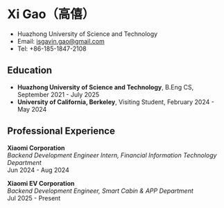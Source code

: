 # Xi Gao（高僖）

- Huazhong University of Science and Technology
- Email: isgavin.gao@gmail.com
- Tel: +86-185-1847-2108

## Education

- **Huazhong University of Science and Technology**, B.Eng CS, September 2021 - July 2025
- **University of California, Berkeley**, Visiting Student, February 2024 - May 2024

## Professional Experience
**Xiaomi Corporation**  
*Backend Development Engineer Intern, Financial Information Technology Department*  
Jun 2024 - Aug 2024  

**Xiaomi EV Corporation**  
*Backend Development Engineer, Smart Cabin & APP Department*  
Jul 2025 - Present 
<!--
**nivag8899/nivag8899** is a ✨ _special_ ✨ repository because its `README.md` (this file) appears on your GitHub profile.

Here are some ideas to get you started:

- 🔭 I’m currently working on ...
- 🌱 I’m currently learning ...
- 👯 I’m looking to collaborate on ...
- 🤔 I’m looking for help with ...
- 💬 Ask me about ...
- 📫 How to reach me: ...
- 😄 Pronouns: ...
- ⚡ Fun fact: ...



![Xi's GitHub stats](https://github-readme-stats.vercel.app/api?username=nivag8899&show_icons=true&theme=radical&count_private=true)

[![Top Langs](https://github-readme-stats.vercel.app/api/top-langs/?username=nivag8899)](https://github.com/anuraghazra/github-readme-stats)
-->

